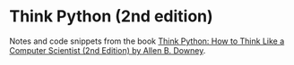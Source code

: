 # Think Python (2nd edition)

Notes and code snippets from the book [Think Python: How to Think Like a Computer Scientist (2nd Edition) by Allen B. Downey](https://www.goodreads.com/book/show/34462487-think-python).
